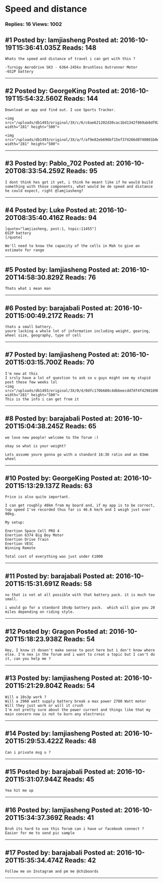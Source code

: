 # Speed and distance

### Replies: 16 Views: 1002

## \#1 Posted by: lamjiasheng Posted at: 2016-10-19T15:36:41.035Z Reads: 148

```
Whats the speed and distance of travel i can get with this ?

-Turnigy Aerodrive SK3 - 6364-245kv Brushless Outrunner Motor
-6S2P battery
```

---
## \#2 Posted by: GeorgeKing Posted at: 2016-10-19T15:54:32.560Z Reads: 144

```
Download an app and find out. I use Sports Tracker.

<img src="/uploads/db1493/original/3X/c/6/c6ae621202d30cac1bd1342f869ab8df02dfaac0.png" width="281" height="500">

<img src="/uploads/db1493/original/3X/a/f/af9e82eb696bf15ef374266d8740801b0e3bd74f.png" width="281" height="500">
```

---
## \#3 Posted by: Pablo_702 Posted at: 2016-10-20T08:33:54.259Z Reads: 95

```
I dont think hes got it yet, i think he meant like if he would build something with those components, what would be de speed and distance he could expect, right @lamjiasheng?
```

---
## \#4 Posted by: Luke Posted at: 2016-10-20T08:35:40.416Z Reads: 94

```
[quote="lamjiasheng, post:1, topic:11455"]
6S2P battery
[/quote]

We'll need to know the capacity of the cells in Mah to give an estimate for range
```

---
## \#5 Posted by: lamjiasheng Posted at: 2016-10-20T14:58:30.829Z Reads: 76

```
Thats what i mean man
```

---
## \#6 Posted by: barajabali Posted at: 2016-10-20T15:00:49.217Z Reads: 71

```
thats a small battery. 
youre lacking a whole lot of information including weight, gearing, wheel size, geography, type of cell
```

---
## \#7 Posted by: lamjiasheng Posted at: 2016-10-20T15:03:15.700Z Reads: 70

```
I'm new at this
I srsly have a lot of question to ask so u guys might see my stupid post these few weeks lol
<img src="/uploads/db1493/original/3X/0/d/0dfc170b680c4dbbeecdd7df4f4298109863210e.png" width="281" height="500">
This is the info i can get from it
```

---
## \#8 Posted by: barajabali Posted at: 2016-10-20T15:04:38.245Z Reads: 65

```
we love new people! welcome to the forum :) 

okay so what is your weight? 

Lets assume youre gonna go with a standard 16:36 ratio and an 83mm wheel
```

---
## \#10 Posted by: GeorgeKing Posted at: 2016-10-20T15:13:29.137Z Reads: 63

```
Price is also quite important.

I can get roughly 40km from my board and, if my app is to be correct, top speed I've recorded thus far is 46.6 km/h and I weigh just over 90kg.

My setup:

Enertion Space Cell PRO 4
Enertion 6374 Big Boy Motor
Enertion Drive Train
Enertion VESC
Winning Remote

Total cost of everything was just under €1000
```

---
## \#11 Posted by: barajabali Posted at: 2016-10-20T15:15:31.691Z Reads: 58

```
no that is not at all possible with that battery pack. it is much too small. 

i would go for a standard 10s4p battery pack.  which will give you 20 miles depending on riding style.
```

---
## \#12 Posted by: Gragon Posted at: 2016-10-20T15:18:23.938Z Reads: 54

```
Hey, I know it dosen't make sense to post here but i don't know where else. I'm nex in the forum and i want to creat a topic but I can't do it, can you help me ?
```

---
## \#13 Posted by: lamjiasheng Posted at: 2016-10-20T15:21:29.804Z Reads: 54

```
Will a 10s3p work ?
Will a 2960 watt supply battery break a max power 2700 Watt motor 
Will they just work or will it crush 
I'm not pretty sure about the power current and things like that my main concern now is not to burn any electronic
```

---
## \#14 Posted by: lamjiasheng Posted at: 2016-10-20T15:29:53.422Z Reads: 48

```
Can i private msg u ?
```

---
## \#15 Posted by: barajabali Posted at: 2016-10-20T15:31:07.944Z Reads: 45

```
Yea hit me up
```

---
## \#16 Posted by: lamjiasheng Posted at: 2016-10-20T15:34:37.369Z Reads: 41

```
Bruh its hard to use this forum can i have ur facebook connect ? Easier for me to send pic sample
```

---
## \#17 Posted by: barajabali Posted at: 2016-10-20T15:35:34.474Z Reads: 42

```
Follow me on Instagram and pm me @chiboards
```

---
